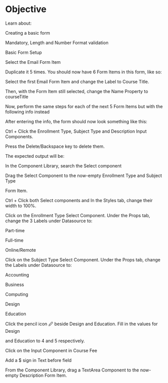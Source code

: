 # Objective

Learn about:



Creating a basic form

Mandatory, Length and Number Format validation



Basic Form Setup

Select the Email Form Item





Duplicate it 5 times. You should now have 6 Form Items in this form, like so:





Select the first Email Form Item and change the Label to Course Title.





Then, with the Form Item still selected, change the Name Property to courseTitle





Now, perform the same steps for each of the next 5 Form Items but with the following info instead



After entering the info, the form should now look something like this:





Ctrl + Click the Enrollment Type, Subject Type and Description Input Components.

Press the Delete/Backspace key to delete them.





The expected output will be:





In the Component Library, search the Select component





Drag the Select Component to the now-empty Enrollment Type and Subject Type

Form Item.







Ctrl + Click both Select components and In the Styles tab, change their width to 100%.





Click on the Enrollment Type Select Component. Under the Props tab, change the 3 Labels under Datasource to:

Part-time

Full-time

Online/Remote





Click on the Subject Type Select Component. Under the Props tab, change the Labels under Datasource to:

Accounting

Business

Computing

Design

Education





Click the pencil icon 🖉 beside Design and Education. Fill in the values for Design

and Education to 4 and 5 respectively.









Click on the Input Component in Course Fee





Add a $ sign in Text before field





From the Component Library, drag a TextArea Component to the now-empty Description Form Item.





